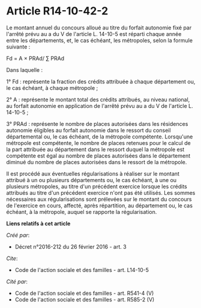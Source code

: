 # Article R14-10-42-2

Le montant annuel du concours alloué au titre du forfait autonomie fixé par l'arrêté prévu au a du V de l'article L. 14-10-5
est réparti chaque année entre les départements, et, le cas échéant, les métropoles, selon la formule suivante : 

Fd = A × PRAd/ ∑ PRAd 

Dans laquelle : 

1° Fd : représente la fraction des crédits attribuée à chaque département ou, le cas échéant, à chaque métropole ; 

2° A : représente le montant total des crédits attribués, au niveau national, au forfait autonomie en application de l'arrêté
prévu au a du V de l'article L. 14-10-5 ; 

3° PRAd : représente le nombre de places autorisées dans les résidences autonomie éligibles au forfait autonomie dans le
ressort du conseil départemental ou, le cas échéant, de la métropole compétente. Lorsqu'une métropole est compétente, le
nombre de places retenues pour le calcul de la part attribuée au département dans le ressort duquel la métropole est
compétente est égal au nombre de places autorisées dans le département diminué du nombre de places autorisées dans le ressort
de la métropole. 

Il est procédé aux éventuelles régularisations à réaliser sur le montant attribué à un ou plusieurs départements ou, le cas
échéant, à une ou plusieurs métropoles, au titre d'un précédent exercice lorsque les crédits attribués au titre d'un
précédent exercice n'ont pas été utilisés. Les sommes nécessaires aux régularisations sont prélevées sur le montant du
concours de l'exercice en cours, affecté, après répartition, au département ou, le cas échéant, à la métropole, auquel se
rapporte la régularisation.

**Liens relatifs à cet article**

_Créé par_:

  - Décret n°2016-212 du 26 février 2016 - art. 3

_Cite_:

  - Code de l'action sociale et des familles - art. L14-10-5

_Cité par_:

  - Code de l'action sociale et des familles - art. R541-4 (V)
  - Code de l'action sociale et des familles - art. R585-2 (V)
